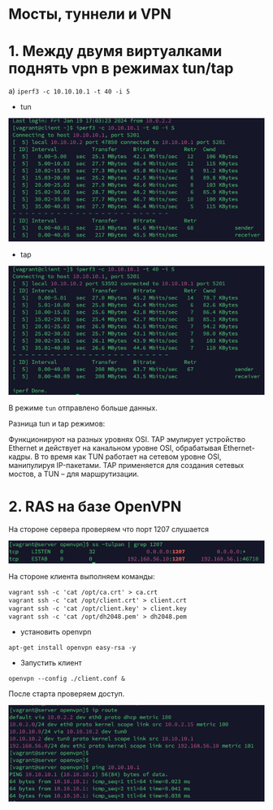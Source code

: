 # Мосты, туннели и VPN

# 1. Между двумя виртуалками поднять vpn в режимах tun/tap

а) ```iperf3 -c 10.10.10.1 -t 40 -i 5```
 - tun 
 
 ![Image_alt](https://github.com/kenttok/LP_Lesson34/blob/master/4.png)
 
 - tap

![Image_alt](https://github.com/kenttok/LP_Lesson34/blob/master/3.png)

В режиме ```tun``` отправлено больше данных.

Разница tun и tap режимов:

Функционируют на разных уровнях OSI. TAP эмулирует устройство Ethernet и действует на канальном уровне OSI, обрабатывая Ethernet-кадры. В то время как TUN работает на сетевом уровне OSI, манипулируя IP-пакетами. TAP применяется для создания сетевых мостов, а TUN – для маршрутизации.

# 2. RAS на базе OpenVPN

На стороне сервера проверяем что порт 1207 слушается

 ![Image_alt](https://github.com/kenttok/LP_Lesson34/blob/master/1.png)

На стороне клиента выполняем команды:

```
vagrant ssh -c 'cat /opt/ca.crt' > ca.crt
vagrant ssh -c 'cat /opt/client.crt' > client.crt
vagrant ssh -c 'cat /opt/client.key' > client.key
vagrant ssh -c 'cat /opt/dh2048.pem' > dh2048.pem
```
- установить openvpn
```
apt-get install openvpn easy-rsa -y
```
- Запустить клиент
```
openvpn --config ./client.conf &
```

После старта проверяем доступ.

![Image_alt](https://github.com/kenttok/LP_Lesson34/blob/master/2.png)

